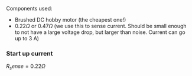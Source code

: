 Components used:
- Brushed DC hobby motor (the cheapest one!)
- $0.22 \Omega$ or $0.47 \Omega$ (we use this to sense current. Should be small enough to not have a large voltage drop, but larger than noise. Current can go up to 3 A)

### Start up current



$R_sense = 0.22 \Omega$
